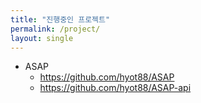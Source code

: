 ```yaml
---
title: "진행중인 프로젝트"
permalink: /project/
layout: single
---
```


- ASAP
  - https://github.com/hyot88/ASAP
  - https://github.com/hyot88/ASAP-api